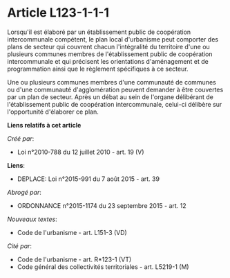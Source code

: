 # Article L123-1-1-1

Lorsqu'il est élaboré par un établissement public de coopération intercommunale compétent, le plan local d'urbanisme peut
comporter des plans de secteur qui couvrent chacun l'intégralité du territoire d'une ou plusieurs communes membres de
l'établissement public de coopération intercommunale et qui précisent les orientations d'aménagement et de programmation
ainsi que le règlement spécifiques à ce secteur.

Une ou plusieurs communes membres d'une communauté de communes ou d'une communauté d'agglomération peuvent demander à être
couvertes par un plan de secteur. Après un débat au sein de l'organe délibérant de l'établissement public de coopération
intercommunale, celui-ci délibère sur l'opportunité d'élaborer ce plan.

**Liens relatifs à cet article**

_Créé par_:

  - Loi n°2010-788 du 12 juillet 2010 - art. 19 (V)

**Liens**:

  - DEPLACE: Loi n°2015-991 du 7 août 2015 - art. 39

_Abrogé par_:

  - ORDONNANCE n°2015-1174 du 23 septembre 2015 - art. 12

_Nouveaux textes_:

  - Code de l'urbanisme - art. L151-3 (VD)

_Cité par_:

  - Code de l'urbanisme - art. R*123-1 (VT)
  - Code général des collectivités territoriales - art. L5219-1 (M)
